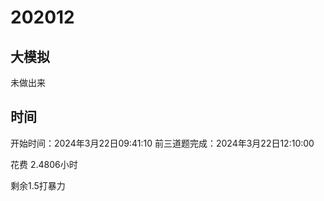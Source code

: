 # 202012

## 大模拟

未做出来

## 时间

开始时间：2024年3月22日09:41:10
前三道题完成：2024年3月22日12:10:00

花费 2.4806小时

剩余1.5打暴力